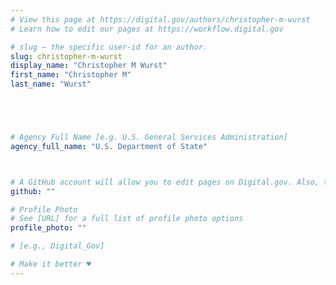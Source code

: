 ```yaml
---
# View this page at https://digital.gov/authors/christopher-m-wurst
# Learn how to edit our pages at https://workflow.digital.gov

# slug — the specific user-id for an author.
slug: christopher-m-wurst
display_name: "Christopher M Wurst"
first_name: "Christopher M"
last_name: "Wurst"





# Agency Full Name [e.g. U.S. General Services Administration]
agency_full_name: "U.S. Department of State"



# A GitHub account will allow you to edit pages on Digital.gov. Also, the image used in your GitHub account can be used to populate your digital.gov profile photo. Learn more about getting a Github account at [URL]
github: ""

# Profile Photo
# See [URL] for a full list of profile photo options
profile_photo: ""

# [e.g., Digital_Gov]

# Make it better ♥
---
```


